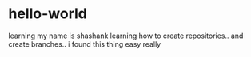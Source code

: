 # hello-world
learning
my name is shashank
learning how to create repositories..
and create branches..
i found this thing easy really
